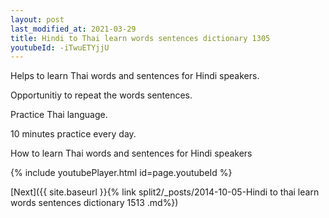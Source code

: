 ```yaml
---
layout: post
last_modified_at: 2021-03-29
title: Hindi to Thai learn words sentences dictionary 1305 
youtubeId: -iTwuETYjjU
---
```

 
 
Helps to learn Thai words and sentences for Hindi speakers.

Opportunitiy to repeat the words sentences. 

Practice Thai language. 
 
10 minutes practice every day. 
 
How to learn Thai words and sentences for Hindi speakers 
 
{% include youtubePlayer.html id=page.youtubeId %}
 
 
[Next]({{ site.baseurl }}{% link  split2/_posts/2014-10-05-Hindi to thai learn words sentences dictionary 1513 .md%})
 
